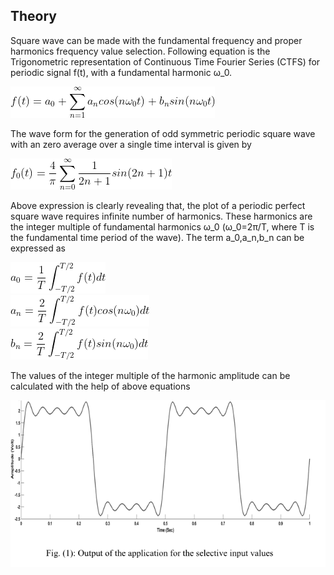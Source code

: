 ## Theory
<p>
Square wave can be made with the fundamental frequency and proper harmonics frequency value selection. Following equation is the Trigonometric representation of Continuous Time Fourier Series (CTFS) for periodic signal f(t), with a fundamental harmonic ω_0.
</p>
<img src="images/1.png"/><br>
<p>
 The wave form for the generation of odd symmetric periodic square wave with an zero average over a single time interval is given by
 </p>
 <img src="images/2.png"/><br>
 <p>
 Above expression is clearly revealing that, the plot of a periodic perfect square wave requires infinite number of harmonics. These harmonics are the integer multiple of fundamental harmonics ω_0 (ω_0=2π/T, where T is the fundamental time period of the wave). The term a_0,a_n,b_n can be expressed as
 </p>
 <img src="images/3.png"/><br>
 <img src="images/4.png"/><br>
 <img src="images/5.png"/><br>
 <p>
 The values of the integer multiple of the harmonic amplitude can be calculated with the help of above equations
 </p>
 <img src="images/img1.png"/><br>
